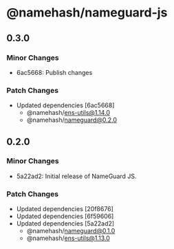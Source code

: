 # @namehash/nameguard-js

## 0.3.0

### Minor Changes

- 6ac5668: Publish changes

### Patch Changes

- Updated dependencies [6ac5668]
  - @namehash/ens-utils@1.14.0
  - @namehash/nameguard@0.2.0

## 0.2.0

### Minor Changes

- 5a22ad2: Initial release of NameGuard JS.

### Patch Changes

- Updated dependencies [20f8676]
- Updated dependencies [6f59606]
- Updated dependencies [5a22ad2]
  - @namehash/nameguard@0.1.0
  - @namehash/ens-utils@1.13.0
